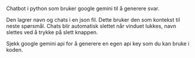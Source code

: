 Chatbot i python som bruker google gemini til å generere svar.

Den lagrer navn og chats i en json fil. Dette bruker den som kontekst til neste spørsmål.
Chats blir automatisk slettet når vinduet lukkes, navn slettes ved å trykke på slett knappen.

Sjekk google gemini api for å generere en egen api key som du kan bruke i koden.
